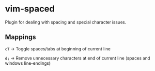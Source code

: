 # vim-spaced
Plugin for dealing with spacing and special character issues.

## Mappings
`cT` -> Toggle spaces/tabs at beginning of current line

`d;` -> Remove unnecessary characters at end of current line (spaces and windows line-endings)